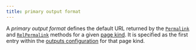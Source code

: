 ```yaml
---
title: primary output format
---
```


A _primary output format_ defines the default URL returned by the [`Permalink`][] and [`RelPermalink`][] methods for a given [page kind](g). It is specified as the first entry within the [outputs configuration][] for that page kind.

[`Permalink`]: /docs/reference/methods/page/permalink/
[`RelPermalink`]: /docs/reference/methods/page/relpermalink/
[outputs configuration]: /docs/reference/configuration/outputs/
